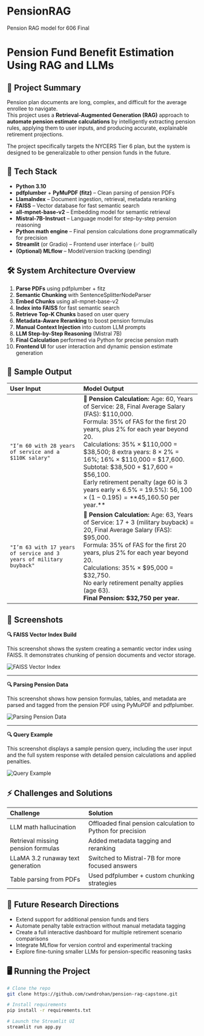 # PensionRAG
Pension RAG model for 606 Final
# Pension Fund Benefit Estimation Using RAG and LLMs

## 🚀 Project Summary
Pension plan documents are long, complex, and difficult for the average enrollee to navigate.  
This project uses a **Retrieval-Augmented Generation (RAG)** approach to **automate pension estimate calculations** by intelligently extracting pension rules, applying them to user inputs, and producing accurate, explainable retirement projections.

The project specifically targets the NYCERS Tier 6 plan, but the system is designed to be generalizable to other pension funds in the future.

## 🧱 Tech Stack

- **Python 3.10**
- **pdfplumber** + **PyMuPDF (fitz)** – Clean parsing of pension PDFs
- **LlamaIndex** – Document ingestion, retrieval, metadata reranking
- **FAISS** – Vector database for fast semantic search
- **all-mpnet-base-v2** – Embedding model for semantic retrieval
- **Mistral-7B-Instruct** – Language model for step-by-step pension reasoning
- **Python math engine** – Final pension calculations done programmatically for precision
- **Streamlit** (or Gradio) – Frontend user interface (✅ built)
- **(Optional) MLflow** – Model/version tracking (pending)

## 🛠️ System Architecture Overview

1. **Parse PDFs** using pdfplumber + fitz  
2. **Semantic Chunking** with SentenceSplitterNodeParser  
3. **Embed Chunks** using all-mpnet-base-v2  
4. **Index into FAISS** for fast semantic search  
5. **Retrieve Top-K Chunks** based on user query  
6. **Metadata-Aware Reranking** to boost pension formulas  
7. **Manual Context Injection** into custom LLM prompts  
8. **LLM Step-by-Step Reasoning** (Mistral 7B)  
9. **Final Calculation** performed via Python for precise pension math  
10. **Frontend UI** for user interaction and dynamic pension estimate generation

## 📝 Sample Output

| **User Input** | **Model Output** |
|:---------------|:-----------------|
| `"I’m 60 with 28 years of service and a $110K salary"` | 🧠 **Pension Calculation:** Age: 60, Years of Service: 28, Final Average Salary (FAS): $110,000. <br> Formula: 35% of FAS for the first 20 years, plus 2% for each year beyond 20. <br> Calculations: 35% × $110,000 = $38,500; 8 extra years: 8 × 2% = 16%; 16% × $110,000 = $17,600. <br> Subtotal: $38,500 + $17,600 = $56,100. <br> Early retirement penalty (age 60 is 3 years early × 6.5% = 19.5%): $56,100 × (1 - 0.195) = **$45,160.50 per year.** |
| `"I’m 63 with 17 years of service and 3 years of military buyback"` | 🧠 **Pension Calculation:** Age: 63, Years of Service: 17 + 3 (military buyback) = 20, Final Average Salary (FAS): $95,000. <br> Formula: 35% of FAS for the first 20 years, plus 2% for each year beyond 20. <br> Calculations: 35% × $95,000 = $32,750. <br> No early retirement penalty applies (age 63). <br> **Final Pension: $32,750 per year.** |

## 📸 Screenshots

**🔍 FAISS Vector Index Build**

This screenshot shows the system creating a semantic vector index using FAISS. It demonstrates chunking of pension documents and vector storage.

![FAISS Vector Index](screenshots/FAISS.png)

---

**🔍 Parsing Pension Data**

This screenshot shows how pension formulas, tables, and metadata are parsed and tagged from the pension PDF using PyMuPDF and pdfplumber.

![Parsing Pension Data](screenshots/Parse.png)

---

**🔍 Query Example**

This screenshot displays a sample pension query, including the user input and the full system response with detailed pension calculations and applied penalties.

![Query Example](screenshots/Query.png)


## ⚡ Challenges and Solutions

| Challenge | Solution |
|:---------|:---------|
| LLM math hallucination | Offloaded final pension calculation to Python for precision |
| Retrieval missing pension formulas | Added metadata tagging and reranking |
| LLaMA 3.2 runaway text generation | Switched to Mistral-7B for more focused answers |
| Table parsing from PDFs | Used pdfplumber + custom chunking strategies |

## 🧪 Future Research Directions

- Extend support for additional pension funds and tiers  
- Automate penalty table extraction without manual metadata tagging  
- Create a full interactive dashboard for multiple retirement scenario comparisons  
- Integrate MLflow for version control and experimental tracking  
- Explore fine-tuning smaller LLMs for pension-specific reasoning tasks  

## 🖥️ Running the Project

```bash
# Clone the repo
git clone https://github.com/cwndrohan/pension-rag-capstone.git

# Install requirements
pip install -r requirements.txt

# Launch the Streamlit UI
streamlit run app.py
